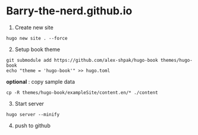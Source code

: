 # Barry-the-nerd.github.io


1. Create new site
```
hugo new site . --force
```

2. Setup book theme
```
git submodule add https://github.com/alex-shpak/hugo-book themes/hugo-book
echo "theme = 'hugo-book'" >> hugo.toml
```
**optional** : copy sample data
```
cp -R themes/hugo-book/exampleSite/content.en/* ./content
```

3. Start server
```
hugo server --minify
```

4. push to github
